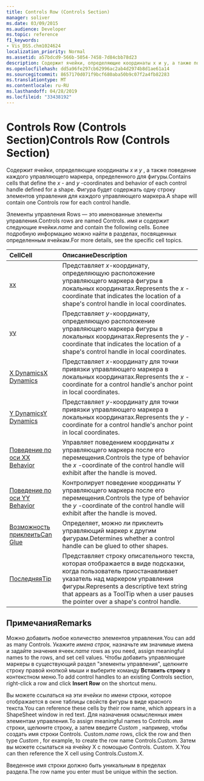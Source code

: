 ```yaml
---
title: Controls Row (Controls Section)
manager: soliver
ms.date: 03/09/2015
ms.audience: Developer
ms.topic: reference
f1_keywords:
- Vis_DSS.chm1024624
localization_priority: Normal
ms.assetid: a57bdcd9-566b-5054-7458-7d84cbb78d23
description: Содержит ячейки, определяющие координаты x и y, а также поведение каждого управляющего маркера, определенного для фигуры. Фигура будет содержать одну строку элементов управления для каждого управляющего маркера.
ms.openlocfilehash: dd5a96fe297cb62996ac2ab4d2974b8d1ae61a14
ms.sourcegitcommit: 8657170d071f9bcf680aba50b9c07f2a4fb82283
ms.translationtype: MT
ms.contentlocale: ru-RU
ms.lasthandoff: 04/28/2019
ms.locfileid: "33438192"
---
```

# <a name="controls-row-controls-section"></a><span data-ttu-id="35daf-104">Controls Row (Controls Section)</span><span class="sxs-lookup"><span data-stu-id="35daf-104">Controls Row (Controls Section)</span></span>

<span data-ttu-id="35daf-105">Содержит ячейки, определяющие координаты *x* и *y* , а также поведение каждого управляющего маркера, определенного для фигуры.</span><span class="sxs-lookup"><span data-stu-id="35daf-105">Contains cells that define the  *x*  - and  *y*  -coordinates and behavior of each control handle defined for a shape.</span></span> <span data-ttu-id="35daf-106">Фигура будет содержать одну строку элементов управления для каждого управляющего маркера.</span><span class="sxs-lookup"><span data-stu-id="35daf-106">A shape will contain one Controls row for each control handle.</span></span> 
  
<span data-ttu-id="35daf-107">Элементы управления Rows — это именованные элементы управления.</span><span class="sxs-lookup"><span data-stu-id="35daf-107">Controls rows are named Controls.</span></span> <span data-ttu-id="35daf-108">*имя* и содержит следующие ячейки.</span><span class="sxs-lookup"><span data-stu-id="35daf-108">*name*  and contain the following cells.</span></span> <span data-ttu-id="35daf-109">Более подробную информацию можно найти в разделах, посвященных определенным ячейкам.</span><span class="sxs-lookup"><span data-stu-id="35daf-109">For more details, see the specific cell topics.</span></span> 
  
|<span data-ttu-id="35daf-110">**Cell**</span><span class="sxs-lookup"><span data-stu-id="35daf-110">**Cell**</span></span>|<span data-ttu-id="35daf-111">**Описание**</span><span class="sxs-lookup"><span data-stu-id="35daf-111">**Description**</span></span>|
|:-----|:-----|
|[<span data-ttu-id="35daf-112">x</span><span class="sxs-lookup"><span data-stu-id="35daf-112">x</span></span>](x-cell-controls-section.md) <br/> |<span data-ttu-id="35daf-113">Представляет *x*-координату, определяющую расположение управляющего маркера фигуры в локальных координатах.</span><span class="sxs-lookup"><span data-stu-id="35daf-113">Represents the  *x*  -coordinate that indicates the location of a shape's control handle in local coordinates.</span></span>  <br/> |
|[<span data-ttu-id="35daf-114">y</span><span class="sxs-lookup"><span data-stu-id="35daf-114">y</span></span>](y-cell-controls-section.md) <br/> |<span data-ttu-id="35daf-115">Представляет *y*-координату, определяющую расположение управляющего маркера фигуры в локальных координатах.</span><span class="sxs-lookup"><span data-stu-id="35daf-115">Represents the  *y*  -coordinate that indicates the location of a shape's control handle in local coordinates.</span></span>  <br/> |
|[<span data-ttu-id="35daf-116">X Dynamics</span><span class="sxs-lookup"><span data-stu-id="35daf-116">X Dynamics</span></span>](x-dynamics-cell-controls-section.md) <br/> |<span data-ttu-id="35daf-117">Представляет *x*-координату для точки привязки управляющего маркера в локальных координатах.</span><span class="sxs-lookup"><span data-stu-id="35daf-117">Represents the  *x*  -coordinate for a control handle's anchor point in local coordinates.</span></span>  <br/> |
|[<span data-ttu-id="35daf-118">Y Dynamics</span><span class="sxs-lookup"><span data-stu-id="35daf-118">Y Dynamics</span></span>](y-dynamics-cell-controls-section.md) <br/> |<span data-ttu-id="35daf-119">Представляет *y*-координату для точки привязки управляющего маркера в локальных координатах.</span><span class="sxs-lookup"><span data-stu-id="35daf-119">Represents the  *y*  -coordinate for a control handle's anchor point in local coordinates.</span></span>  <br/> |
|[<span data-ttu-id="35daf-120">Поведение по оси X</span><span class="sxs-lookup"><span data-stu-id="35daf-120">X Behavior</span></span>](x-behavior-cell-controls-section.md) <br/> |<span data-ttu-id="35daf-121">Управляет поведением координаты *x* управляющего маркера после его перемещения.</span><span class="sxs-lookup"><span data-stu-id="35daf-121">Controls the type of behavior the  *x*  -coordinate of the control handle will exhibit after the handle is moved.</span></span>  <br/> |
|[<span data-ttu-id="35daf-122">Поведение по оси Y</span><span class="sxs-lookup"><span data-stu-id="35daf-122">Y Behavior</span></span>](y-behavior-cell-controls-section.md) <br/> |<span data-ttu-id="35daf-123">Контролирует поведение координаты *Y* управляющего маркера после его перемещения.</span><span class="sxs-lookup"><span data-stu-id="35daf-123">Controls the type of behavior the  *y*  -coordinate of the control handle will exhibit after the handle is moved.</span></span>  <br/> |
|[<span data-ttu-id="35daf-124">Возможность приклеить</span><span class="sxs-lookup"><span data-stu-id="35daf-124">Can Glue</span></span>](can-glue-cell-controls-section.md) <br/> |<span data-ttu-id="35daf-125">Определяет, можно ли приклеить управляющий маркер к другим фигурам.</span><span class="sxs-lookup"><span data-stu-id="35daf-125">Determines whether a control handle can be glued to other shapes.</span></span>  <br/> |
|[<span data-ttu-id="35daf-126">Последняя</span><span class="sxs-lookup"><span data-stu-id="35daf-126">Tip</span></span>](tip-cell-controls-section.md) <br/> |<span data-ttu-id="35daf-127">Представляет строку описательного текста, которая отображается в виде подсказки, когда пользователь приостанавливает указатель над маркером управления фигуры.</span><span class="sxs-lookup"><span data-stu-id="35daf-127">Represents a descriptive text string that appears as a ToolTip when a user pauses the pointer over a shape's control handle.</span></span>  <br/> |
   
## <a name="remarks"></a><span data-ttu-id="35daf-128">Примечания</span><span class="sxs-lookup"><span data-stu-id="35daf-128">Remarks</span></span>

 <span data-ttu-id="35daf-129">Можно добавить любое количество элементов управления.</span><span class="sxs-lookup"><span data-stu-id="35daf-129">You can add as many Controls.</span></span>  <span data-ttu-id="35daf-130">Укажите *имена строк,* назначьте им значимые имена и задайте значения ячеек.</span><span class="sxs-lookup"><span data-stu-id="35daf-130">*name*  rows as you need, assign meaningful names to the rows, and set cell values.</span></span> <span data-ttu-id="35daf-131">Чтобы добавить управляющие маркеры в существующий раздел "элементы управления", щелкните строку правой кнопкой мыши и выберите команду **Вставить строку** в контекстном меню.</span><span class="sxs-lookup"><span data-stu-id="35daf-131">To add control handles to an existing Controls section, right-click a row and click **Insert Row** on the shortcut menu.</span></span> 
  
<span data-ttu-id="35daf-132">Вы можете ссылаться на эти ячейки по имени строки, которое отображается в окне таблицы свойств фигуры в виде красного текста.</span><span class="sxs-lookup"><span data-stu-id="35daf-132">You can reference these cells by their row name, which appears in a ShapeSheet window in red text.</span></span> <span data-ttu-id="35daf-133">Для назначения осмысленных имен элементам управления.</span><span class="sxs-lookup"><span data-stu-id="35daf-133">To assign meaningful names to Controls.</span></span> <span data-ttu-id="35daf-134">*имя* строки, щелкните строку, а затем введите *Custom* , например, чтобы создать имя строки Controls. Custom.</span><span class="sxs-lookup"><span data-stu-id="35daf-134">*name*  rows, click the row and then type  *Custom*  , for example, to create the row name Controls.Custom.</span></span> <span data-ttu-id="35daf-135">Затем вы можете ссылаться на ячейку X с помощью Controls. Custom. X.</span><span class="sxs-lookup"><span data-stu-id="35daf-135">You can then reference the X cell using Controls.Custom.X.</span></span> 
  
<span data-ttu-id="35daf-136">Введенное имя строки должно быть уникальным в пределах раздела.</span><span class="sxs-lookup"><span data-stu-id="35daf-136">The row name you enter must be unique within the section.</span></span>
  

